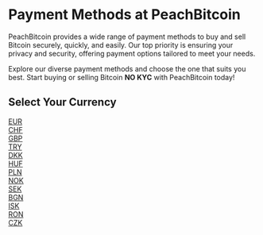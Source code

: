 <link rel="stylesheet" href="https://cdnjs.cloudflare.com/ajax/libs/font-awesome/6.0.0-beta3/css/all.min.css">

<body class="payment-methods-page">

# Payment Methods at PeachBitcoin

PeachBitcoin provides a wide range of payment methods to buy and sell Bitcoin securely, quickly, and easily. Our top priority is ensuring your privacy and security, offering payment options tailored to meet your needs.

Explore our diverse payment methods and choose the one that suits you best. Start buying or selling Bitcoin **NO KYC** with PeachBitcoin today!

## Select Your Currency 

<div class="payment-grid">
    <div class="payment-grid-item">
        <a href="/faq/Buy-&-Sell-Bitcoin-using-eur-in-2024/">
            <i class="fas fa-euro-sign"></i>
            EUR
        </a>
    </div>
    <!-- . -->
    <div class="payment-grid-item">
        <a href="/faq/Buy-&-Sell-Bitcoin-using-chf-in-2024/">
            <i class="fas fa-dollar-sign"></i>
            CHF
        </a>
    </div>
    <!-- . -->
    <div class="payment-grid-item">
        <a href="/faq/Buy-&-Sell-Bitcoin-using-gbp-in-2024/">
            <i class="fas fa-pound-sign"></i>
            GBP
        </a>
    </div>
    <!-- . -->
    <div class="payment-grid-item">
        <a href="/faq/Buy-&-Sell-Bitcoin-using-try-in-2024/">
            <i class="fas fa-lira-sign"></i>
            TRY
        </a>
    </div>
    <!-- . -->
    <div class="payment-grid-item">
        <a href="/faq/Buy-&-Sell-Bitcoin-using-dkk-in-2024/">
            <i class="fas fa-coins"></i>
            DKK
        </a>
    </div>
    <!-- . -->
    <div class="payment-grid-item">
        <a href="/faq/Buy-&-Sell-Bitcoin-using-huf-in-2024/">
            <i class="fas fa-coins"></i>
            HUF
        </a>
    </div>
    <!-- . -->
    <div class="payment-grid-item">
        <a href="/faq/Buy-&-Sell-Bitcoin-using-pln-in-2024/">
            <i class="fas fa-coins"></i>
            PLN
        </a>
    </div>
    <!-- . -->
    <div class="payment-grid-item">
        <a href="/faq/Buy-&-Sell-Bitcoin-using-nok-in-2024/">
            <i class="fas fa-coins"></i>
            NOK
        </a>
    </div>
    <!-- . -->
    <div class="payment-grid-item">
        <a href="/faq/Buy-&-Sell-Bitcoin-using-sek-in-2024/">
            <i class="fas fa-coins"></i>
            SEK
        </a>
    </div>
    <!-- . -->
    <div class="payment-grid-item">
        <a href="/faq/Buy-&-Sell-Bitcoin-using-bgn-in-2024/">
            <i class="fas fa-coins"></i>
            BGN
        </a>
    </div>
    <!-- . -->
    <div class="payment-grid-item">
        <a href="/faq/Buy-&-Sell-Bitcoin-using-isk-in-2024/">
            <i class="fas fa-coins"></i>
            ISK
        </a>
    </div>
    <!-- . -->
    <div class="payment-grid-item">
        <a href="/faq/Buy-&-Sell-Bitcoin-using-ron-in-2024/">
            <i class="fas fa-coins"></i>
            RON
        </a>
    </div>
    <!-- . -->
    <div class="payment-grid-item">
        <a href="/faq/Buy-&-Sell-Bitcoin-using-czk-in-2024/">
            <i class="fas fa-coins"></i>
            CZK
        </a>
    </div>
    <!-- . -->
</div>
</body>
